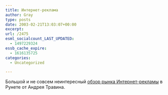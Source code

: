 ```yaml
---
title: Интернет-реклама
author: Gray
type: posts
date: 2003-02-21T13:03:07+00:00
excerpt:
url: /2475
esml_socialcount_LAST_UPDATED:
  - 1497229324
essb_cache_expire:
  - 1616135725
categories:
  - Uncategorized

---
```








Большой и не совсем неинтересный <a href="http://www.internet.ru/article/articles/2003/02/18/9040.html" target="_blank">обзор рынка Интернет-рекламы</a> в Рунете от Андрея Травина.